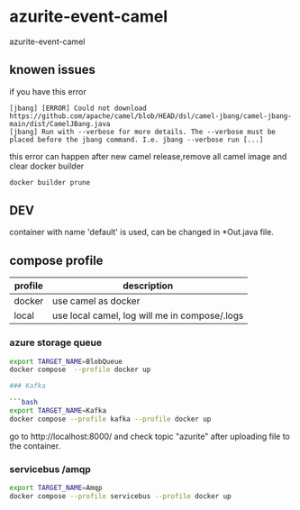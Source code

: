 # azurite-event-camel

azurite-event-camel

## knowen issues

if you have this error

```declarative
[jbang] [ERROR] Could not download https://github.com/apache/camel/blob/HEAD/dsl/camel-jbang/camel-jbang-main/dist/CamelJBang.java
[jbang] Run with --verbose for more details. The --verbose must be placed before the jbang command. I.e. jbang --verbose run [...]
```

this error can happen after new camel release,remove all camel image and clear docker builder

```bash
docker builder prune
```

## DEV

container with name 'default' is used, can be changed in *Out.java file.

## compose profile

| profile | description                                   |
|---------|-----------------------------------------------|
| docker  | use camel as docker                           |
| local   | use local camel, log will me in compose/.logs |

### azure storage queue

```bash
export TARGET_NAME=BlobQueue
docker compose  --profile docker up 

### Kafka

```bash
export TARGET_NAME=Kafka
docker compose --profile kafka --profile docker up 
```

go to http://localhost:8000/ and check topic "azurite" after uploading file to the container.

### servicebus /amqp

```bash
export TARGET_NAME=Amqp
docker compose --profile servicebus --profile docker up 
```